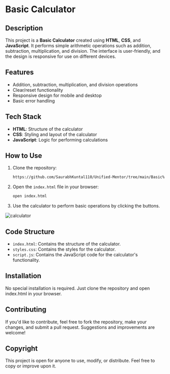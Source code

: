 # Basic Calculator

## Description

This project is a **Basic Calculator** created using **HTML**, **CSS**, and **JavaScript**. It performs simple arithmetic operations such as addition, subtraction, multiplication, and division. The interface is user-friendly, and the design is responsive for use on different devices.

## Features

- Addition, subtraction, multiplication, and division operations
- Clear/reset functionality
- Responsive design for mobile and desktop
- Basic error handling

## Tech Stack

- **HTML**: Structure of the calculator
- **CSS**: Styling and layout of the calculator
- **JavaScript**: Logic for performing calculations

## How to Use

1. Clone the repository:
    ```bash
    https://github.com/SaurabhKuntal110/Unified-Mentor/tree/main/Basic%20Calculator
    ```
   
2. Open the `index.html` file in your browser:
    ```bash
    open index.html
    ```

3. Use the calculator to perform basic operations by clicking the buttons.

![calculator](https://github.com/user-attachments/assets/4676e3ff-04e0-4c31-b7d5-200774ed7cbd)

## Code Structure

- `index.html`: Contains the structure of the calculator.
- `styles.css`: Contains the styles for the calculator.
- `script.js`: Contains the JavaScript code for the calculator's functionality.

## Installation
No special installation is required. Just clone the repository and open index.html in your browser.

## Contributing
If you'd like to contribute, feel free to fork the repository, make your changes, and submit a pull request. Suggestions and improvements are welcome!

## Copyright
This project is open for anyone to use, modify, or distribute. Feel free to copy or improve upon it.
